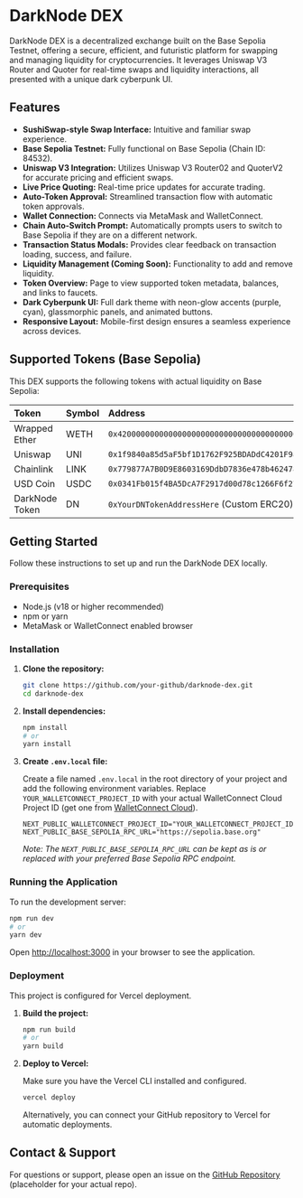 # DarkNode DEX

DarkNode DEX is a decentralized exchange built on the Base Sepolia Testnet, offering a secure, efficient, and futuristic platform for swapping and managing liquidity for cryptocurrencies. It leverages Uniswap V3 Router and Quoter for real-time swaps and liquidity interactions, all presented with a unique dark cyberpunk UI.

## Features

-   **SushiSwap-style Swap Interface:** Intuitive and familiar swap experience.
-   **Base Sepolia Testnet:** Fully functional on Base Sepolia (Chain ID: 84532).
-   **Uniswap V3 Integration:** Utilizes Uniswap V3 Router02 and QuoterV2 for accurate pricing and efficient swaps.
-   **Live Price Quoting:** Real-time price updates for accurate trading.
-   **Auto-Token Approval:** Streamlined transaction flow with automatic token approvals.
-   **Wallet Connection:** Connects via MetaMask and WalletConnect.
-   **Chain Auto-Switch Prompt:** Automatically prompts users to switch to Base Sepolia if they are on a different network.
-   **Transaction Status Modals:** Provides clear feedback on transaction loading, success, and failure.
-   **Liquidity Management (Coming Soon):** Functionality to add and remove liquidity.
-   **Token Overview:** Page to view supported token metadata, balances, and links to faucets.
-   **Dark Cyberpunk UI:** Full dark theme with neon-glow accents (purple, cyan), glassmorphic panels, and animated buttons.
-   **Responsive Layout:** Mobile-first design ensures a seamless experience across devices.

## Supported Tokens (Base Sepolia)

This DEX supports the following tokens with actual liquidity on Base Sepolia:

| Token        | Symbol | Address                                      |
| :----------- | :----- | :------------------------------------------- |
| Wrapped Ether | WETH   | `0x4200000000000000000000000000000000000006` |
| Uniswap      | UNI    | `0x1f9840a85d5aF5bf1D1762F925BDADdC4201F984` |
| Chainlink    | LINK   | `0x779877A7B0D9E8603169DdbD7836e478b4624789` |
| USD Coin     | USDC   | `0x0341Fb015f4BA5DcA7F2917d00d78c1266F6f273` |
| DarkNode Token | DN    | `0xYourDNTokenAddressHere` (Custom ERC20)    |

## Getting Started

Follow these instructions to set up and run the DarkNode DEX locally.

### Prerequisites

-   Node.js (v18 or higher recommended)
-   npm or yarn
-   MetaMask or WalletConnect enabled browser

### Installation

1.  **Clone the repository:**

    ```bash
    git clone https://github.com/your-github/darknode-dex.git
    cd darknode-dex
    ```

2.  **Install dependencies:**

    ```bash
    npm install
    # or
    yarn install
    ```

3.  **Create `.env.local` file:**

    Create a file named `.env.local` in the root directory of your project and add the following environment variables. Replace `YOUR_WALLETCONNECT_PROJECT_ID` with your actual WalletConnect Cloud Project ID (get one from [WalletConnect Cloud](https://cloud.walletconnect.com/)).

    ```
    NEXT_PUBLIC_WALLETCONNECT_PROJECT_ID="YOUR_WALLETCONNECT_PROJECT_ID"
    NEXT_PUBLIC_BASE_SEPOLIA_RPC_URL="https://sepolia.base.org"
    ```

    *Note: The `NEXT_PUBLIC_BASE_SEPOLIA_RPC_URL` can be kept as is or replaced with your preferred Base Sepolia RPC endpoint.* 

### Running the Application

To run the development server:

```bash
npm run dev
# or
yarn dev
```

Open [http://localhost:3000](http://localhost:3000) in your browser to see the application.

### Deployment

This project is configured for Vercel deployment.

1.  **Build the project:**

    ```bash
    npm run build
    # or
    yarn build
    ```

2.  **Deploy to Vercel:**

    Make sure you have the Vercel CLI installed and configured.

    ```bash
    vercel deploy
    ```

    Alternatively, you can connect your GitHub repository to Vercel for automatic deployments.

## Contact & Support

For questions or support, please open an issue on the [GitHub Repository](https://github.com/your-github/darknode-dex) (placeholder for your actual repo). 